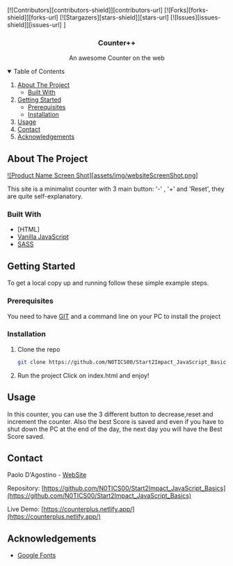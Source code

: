 
[![Contributors][contributors-shield]][contributors-url]
[![Forks][forks-shield]][forks-url]
[![Stargazers][stars-shield]][stars-url]
[![Issues][issues-shield]][issues-url]
]





  <h3 align="center">Counter++</h3>

  <p align="center">
    An awesome Counter on the web

</p>



<!-- TABLE OF CONTENTS -->
<details open="open">
  <summary>Table of Contents</summary>
  <ol>
    <li>
      <a href="#about-the-project">About The Project</a>
      <ul>
        <li><a href="#built-with">Built With</a></li>
      </ul>
    </li>
    <li>
      <a href="#getting-started">Getting Started</a>
      <ul>
        <li><a href="#prerequisites">Prerequisites</a></li>
        <li><a href="#installation">Installation</a></li>
      </ul>
    </li>
    <li><a href="#usage">Usage</a></li>
    <li><a href="#contact">Contact</a></li>
    <li><a href="#acknowledgements">Acknowledgements</a></li>
  </ol>
</details>



<!-- ABOUT THE PROJECT -->
## About The Project

[![Product Name Screen Shot][assets/img/websiteScreenShot.png]](https://counterplus.netlify.app/)

This site is a minimalist counter with 3 main button: '-' , '+' and 'Reset', they are quite self-explanatory.

### Built With


* [HTML]
* [Vanilla JavaScript](https://www.javascript.com/)
* [SASS](https://sass-lang.com/guide)



<!-- GETTING STARTED -->
## Getting Started


To get a local copy up and running follow these simple example steps.

### Prerequisites

You need to have [GIT](https://git-scm.com/downloads) and a command line on your PC to install the project


### Installation
1. Clone the repo
   ```sh
   git clone https://github.com/N0TICS00/Start2Impact_JavaScript_Basics
   ```
2. Run the project
    Click on index.html and enjoy!

<!--USAGE-->
## Usage
In this counter, you can use the 3 different button to decrease,reset and increment the counter. Also the best Score is saved and even if you have to shut down the PC at the end of the day, the next day you will have the Best Score saved.







<!-- CONTACT -->
## Contact

Paolo D'Agostino - [WebSite](https://n0tics00.github.io/Start2Impact_HTML_CSS/)

Repository: [https://github.com/N0TICS00/Start2Impact_JavaScript_Basics](https://github.com/N0TICS00/Start2Impact_JavaScript_Basics)

Live Demo: [https://counterplus.netlify.app/](https://counterplus.netlify.app/)


<!-- ACKNOWLEDGEMENTS -->
## Acknowledgements
* [Google Fonts](https://fonts.google.com/)







